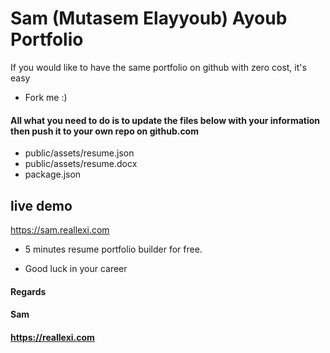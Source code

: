 # Sam (Mutasem Elayyoub) Ayoub Portfolio

If you would like to have the same portfolio on github with zero cost, it's easy

- Fork me :)

#### All what you need to do is to update the files below with your information then push it to your own repo on github.com
- public/assets/resume.json
- public/assets/resume.docx
- package.json

## live demo 
https://sam.reallexi.com

 - 5 minutes resume portfolio builder for free.

 - Good luck in your career

 #### Regards
 #### Sam 
 #### https://reallexi.com